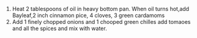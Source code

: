 1. Heat 2 tablespoons of oil in heavy bottom pan. When oil turns hot,add Bayleaf,2 inch cinnamon pice, 4 cloves, 3 green cardamoms
2. Add 1 finely chopped onions and 1 chooped green chilles 
add tomaoes and all the spices and mix with water.